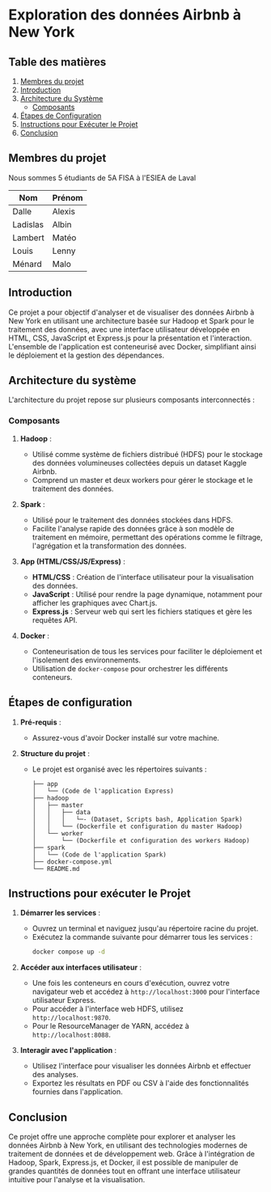 # Exploration des données Airbnb à New York

## Table des matières

1. [Membres du projet](#membres-du-projet)
2. [Introduction](#introduction)
3. [Architecture du Système](#architecture-du-système)
   - [Composants](#composants)
4. [Étapes de Configuration](#étapes-de-configuration)
5. [Instructions pour Exécuter le Projet](#instructions-pour-exécuter-le-projet)
6. [Conclusion](#conclusion)

## Membres du projet

Nous sommes 5 étudiants de 5A FISA à l'ESIEA de Laval

| Nom      | Prénom |
|----------|--------|
| Dalle    | Alexis |
| Ladislas | Albin  |
| Lambert  | Matéo  |
| Louis    | Lenny  |
| Ménard   | Malo   |

## Introduction

Ce projet a pour objectif d'analyser et de visualiser des données Airbnb à New York en utilisant une architecture basée sur Hadoop et Spark pour le traitement des données, avec une interface utilisateur développée en HTML, CSS, JavaScript et Express.js pour la présentation et l'interaction. L'ensemble de l'application est conteneurisé avec Docker, simplifiant ainsi le déploiement et la gestion des dépendances.

## Architecture du système

L'architecture du projet repose sur plusieurs composants interconnectés :

### Composants

1. **Hadoop** :
   - Utilisé comme système de fichiers distribué (HDFS) pour le stockage des données volumineuses collectées depuis un dataset Kaggle Airbnb.
   - Comprend un master et deux workers pour gérer le stockage et le traitement des données.

2. **Spark** :
   - Utilisé pour le traitement des données stockées dans HDFS.
   - Facilite l'analyse rapide des données grâce à son modèle de traitement en mémoire, permettant des opérations comme le filtrage, l'agrégation et la transformation des données.

3. **App (HTML/CSS/JS/Express)** :
   - **HTML/CSS** : Création de l'interface utilisateur pour la visualisation des données.
   - **JavaScript** : Utilisé pour rendre la page dynamique, notamment pour afficher les graphiques avec Chart.js.
   - **Express.js** : Serveur web qui sert les fichiers statiques et gère les requêtes API.

4. **Docker** :
   - Conteneurisation de tous les services pour faciliter le déploiement et l'isolement des environnements.
   - Utilisation de `docker-compose` pour orchestrer les différents conteneurs.

## Étapes de configuration

1. **Pré-requis** :
   - Assurez-vous d'avoir Docker installé sur votre machine.

2. **Structure du projet** :
   - Le projet est organisé avec les répertoires suivants :
     ```
     ├── app
     │   └── (Code de l'application Express)
     ├── hadoop
     │   ├── master
     │   │   ├── data
     │   │   │   └─- (Dataset, Scripts bash, Application Spark)
     │   │   └── (Dockerfile et configuration du master Hadoop)
     │   └── worker
     │       └── (Dockerfile et configuration des workers Hadoop)
     ├── spark
     │   └── (Code de l'application Spark)
     ├── docker-compose.yml
     └── README.md
     ```

## Instructions pour exécuter le Projet

1. **Démarrer les services** :
   - Ouvrez un terminal et naviguez jusqu'au répertoire racine du projet.
   - Exécutez la commande suivante pour démarrer tous les services :
     ```bash
     docker compose up -d
     ```

2. **Accéder aux interfaces utilisateur** :
   - Une fois les conteneurs en cours d'exécution, ouvrez votre navigateur web et accédez à `http://localhost:3000` pour l'interface utilisateur Express.
   - Pour accéder à l'interface web HDFS, utilisez `http://localhost:9870`.
   - Pour le ResourceManager de YARN, accédez à `http://localhost:8088`.

3. **Interagir avec l'application** :
   - Utilisez l'interface pour visualiser les données Airbnb et effectuer des analyses.
   - Exportez les résultats en PDF ou CSV à l'aide des fonctionnalités fournies dans l'application.

## Conclusion

Ce projet offre une approche complète pour explorer et analyser les données Airbnb à New York, en utilisant des technologies modernes de traitement de données et de développement web. Grâce à l'intégration de Hadoop, Spark, Express.js, et Docker, il est possible de manipuler de grandes quantités de données tout en offrant une interface utilisateur intuitive pour l'analyse et la visualisation.
